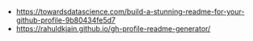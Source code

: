* https://towardsdatascience.com/build-a-stunning-readme-for-your-github-profile-9b80434fe5d7
* https://rahuldkjain.github.io/gh-profile-readme-generator/
